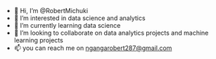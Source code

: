 - 👋 Hi, I’m @RobertMichuki
- 👀 I’m interested in data science and analytics
- 🌱 I’m currently learning data science 
- 💞️ I’m looking to collaborate on data analytics projects and machine learning projects 
- 📫 you can reach me on ngangarobert287@gmail.com

<!---
RobertMichuki/RobertMichuki is a ✨ special ✨ repository because its `README.md` (this file) appears on your GitHub profile.
You can click the Preview link to take a look at your changes.
--->
